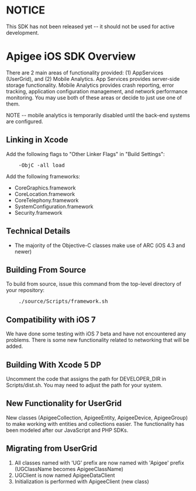 NOTICE
======
This SDK has not been released yet -- it should not be used for active development.

Apigee iOS SDK Overview
=======================

There are 2 main areas of functionality provided: (1) AppServices (UserGrid), and (2) Mobile Analytics.  App Services provides server-side storage functionality.  Mobile Analytics provides crash reporting, error tracking, application configuration management, and network performance monitoring.  You may use both of these areas or decide to just use one of them.


NOTE -- mobile analytics is temporarily disabled until the back-end systems are configured.

Linking in Xcode
----------------
Add the following flags to "Other Linker Flags" in "Build Settings":
<pre>
	-ObjC -all_load
</pre>

Add the following frameworks:

* CoreGraphics.framework
* CoreLocation.framework
* CoreTelephony.framework
* SystemConfiguration.framework
* Security.framework

Technical Details
-----------------
- The majority of the Objective-C classes make use of ARC (iOS 4.3 and newer)


Building From Source
--------------------
To build from source, issue this command from the top-level directory of your repository:

<pre>
	./source/Scripts/framework.sh
</pre>


Compatibility with iOS 7
------------------------
We have done some testing with iOS 7 beta and have not encountered any problems. There is some new functionality related to networking that will be added.


Building With Xcode 5 DP
------------------------
Uncomment the code that assigns the path for DEVELOPER_DIR in Scripts/dist.sh.  You may need to adjust the path for your system.


New Functionality for UserGrid
------------------------------
New classes (ApigeeCollection, ApigeeEntity, ApigeeDevice, ApigeeGroup) to make working with entities and collections easier. The functionality has been modeled after our JavaScript and PHP SDKs.

Migrating from UserGrid
-----------------------
1. All classes named with 'UG' prefix are now named with 'Apigee' prefix (UGClassName becomes ApigeeClassName)
2. UGClient is now named ApigeeDataClient
3. Initialization is performed with ApigeeClient (new class)
